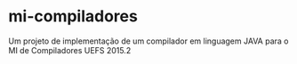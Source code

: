 # mi-compiladores
Um projeto de implementação de um compilador em linguagem JAVA para o MI de Compiladores UEFS 2015.2
